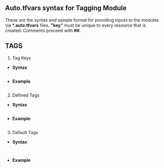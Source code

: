 ## Auto.tfvars syntax for Tagging Module
These are the syntax and sample format for providing inputs to the modules via <b>*.auto.tfvars</b> files.
<b>"key"</b> must be unique to every resource that is created.
Comments preceed with <b>##</b>.

## TAGS
1. Tag Keys
- <b>Syntax</b>
  
    ````
  
    ````
- <b>Example</b>
    ````
  
    ````
  

2. Defined Tags
- <b>Syntax</b>
  
    ````
  
    ````
- <b>Example</b>
    ````
  
    ````
  

3. Default Tags
 - <b>Syntax</b>
  
    ````
  
    ````
- <b>Example</b>
    ````
  
    ````
  
